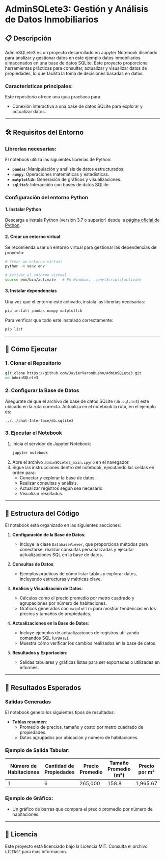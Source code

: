 # AdminSQLete3: Gestión y Análisis de Datos Inmobiliarios

## 📋 Descripción
AdminSQLete3 es un proyecto desarrollado en Jupyter Notebook diseñado para analizar y gestionar datos en este ejemplo datos inmobiliarios almacenados en una base de datos SQLite. Este proyecto proporciona herramientas prácticas para consultar, actualizar y visualizar datos de propiedades, lo que facilita la toma de decisiones basadas en datos.

### Características principales:
Este repositorio ofrece una guía practiaca para:
- Conexión interactiva a una base de datos SQLite para explorar y actualizar datos.

---

## 🛠️ Requisitos del Entorno

### Librerías necesarias:
El notebook utiliza las siguientes librerías de Python:
- **`pandas`**: Manipulación y análisis de datos estructurados.
- **`numpy`**: Operaciones matemáticas y estadísticas.
- **`matplotlib`**: Generación de gráficos y visualizaciones.
- **`sqlite3`**: Interacción con bases de datos SQLite.

### Configuración del entorno Python

#### 1. Instalar Python
Descarga e instala Python (versión 3.7 o superior) desde la [página oficial de Python](https://www.python.org/downloads/).

#### 2. Crear un entorno virtual
Se recomienda usar un entorno virtual para gestionar las dependencias del proyecto:
```bash
# Crear un entorno virtual
python -m venv env

# Activar el entorno virtual
source env/bin/activate   # En Windows: .\env\Scripts\activate
```

#### 3. Instalar dependencias
Una vez que el entorno esté activado, instala las librerías necesarias:
```bash
pip install pandas numpy matplotlib
```

Para verificar que todo esté instalado correctamente:
```bash
pip list
```

---

## 🚀 Cómo Ejecutar

### 1. Clonar el Repositorio
```bash
git clone https://github.com/JavierVaronBueno/AdminSQLete3.git
cd AdminSQLete3
```

### 2. Configurar la Base de Datos
Asegúrate de que el archivo de base de datos SQLite (`db.sqlite3`) esté ubicado en la ruta correcta. Actualiza en el notebook la ruta, en el ejemplo es:
```plaintext
../../chat-Interface/db.sqlite3
```

### 3. Ejecutar el Notebook
1. Inicia el servidor de Jupyter Notebook:
   ```bash
   jupyter notebook
   ```
2. Abre el archivo `adminSQLete3_main.ipynb` en el navegador.
3. Sigue las instrucciones dentro del notebook, ejecutando las celdas en orden para:
   - Conectar y explorar la base de datos.
   - Realizar consultas y análisis.
   - Actualizar registros según sea necesario.
   - Visualizar resultados.

---

## 📂 Estructura del Código

El notebook está organizado en las siguientes secciones:

1. **Configuración de la Base de Datos**:
   - Incluye la clase `DatabaseViewer`, que proporciona métodos para conectarse, realizar consultas personalizadas y ejecutar actualizaciones SQL en la base de datos.

2. **Consultas de Datos**:
   - Ejemplos prácticos de cómo listar tablas y explorar datos, incluyendo estructuras y métricas clave.

3. **Análisis y Visualización de Datos**:
   - Cálculos como el precio promedio por metro cuadrado y agrupaciones por número de habitaciones.
   - Gráficos generados con `matplotlib` para mostrar tendencias en los precios y tamaños de propiedades.

4. **Actualizaciones en la Base de Datos**:
   - Incluye ejemplos de actualizaciones de registros utilizando comandos SQL (`UPDATE`).
   - Muestra cómo verificar los cambios realizados en la base de datos.

5. **Resultados y Exportación**:
   - Salidas tabulares y gráficas listas para ser exportadas o utilizadas en informes.

---

## 🎯 Resultados Esperados

### Salidas Generadas
El notebook genera los siguientes tipos de resultados:
- **Tablas resumen**:
  - Promedio de precios, tamaño y costo por metro cuadrado de propiedades.
  - Datos agrupados por ubicación y número de habitaciones.

### Ejemplo de Salida Tabular:
| Número de Habitaciones | Cantidad de Propiedades | Precio Promedio | Tamaño Promedio (m²) | Precio por m² |
|-------------------------|-------------------------|-----------------|-----------------------|---------------|
| 1                      | 6                       | 265,000         | 158.8                 | 1,965.67      |

### Ejemplo de Gráfico:
- Un gráfico de barras que compara el precio promedio por número de habitaciones.

---

## 📝 Licencia

Este proyecto está licenciado bajo la Licencia MIT. Consulta el archivo `LICENSE` para más información.


